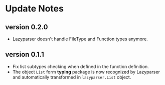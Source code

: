 # Update Notes

## version 0.2.0

* Lazyparser doesn't handle FileType and Function types anymore.

## version 0.1.1

* Fix list subtypes checking when defined in the function definition.
* The object `List` form **typing** package is now recognized by Lazyparser and automatically transformed in ``lazyparser.List`` object.
